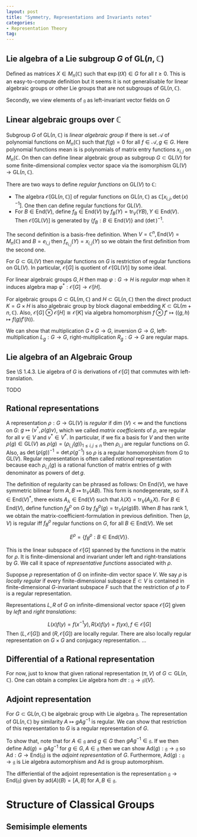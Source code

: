 ```yaml
---
layout: post
title: "Symmetry, Representations and Invariants notes"
categories: 
- Representation Theory
tag: 
---
```


## Lie algebra of a Lie subgroup $G$ of $\text{GL}(n,\mathbb{C})$
Defined as matrices $X\in M_n(\mathbb{C})$ such that 
$\exp(tX)\in G$ for all $t\ge 0$. This is an 
easy-to-compute definition but it seems it 
is not generalisable for linear algebraic groups
or other Lie groups that are not subgroups of 
$\text{GL}(n,\mathbb{C})$.

Secondly, we view elements of $\mathfrak{g}$
as left-invariant vector fields on $G$

## Linear algebraic groups over $\mathbb{C}$

Subgroup $G$ of $\text{GL}(n,\mathbb{C})$ is 
*linear algebraic group* if there is set 
$\mathcal{A}$ of polynomial functions on 
$M_n(\mathbb{C})$ such that $f(g)=0$ 
for all $f\in \mathcal{A}, g\in G$. 
Here polynomial functions mean is is polynomials 
of matrix entry functions $x_{i,j}$ on $M_n(\mathbb{C}$.
On then can define linear algebraic group as subgroup 
$G\subset \text{GL}(V)$ for some finite-dimensional complex
vector space via the isomorphism
$\text{GL}(V)\to\text{GL}(n,\mathbb{C})$.

There are two ways to define *regular functions* on 
$\text{GL}(V)$ to $\mathbb{C}$:
- The algebra $\mathcal{O}[\text{GL}(n,\mathbb{C})]$ 
of regular functions on 
$\text{GL}(n,\mathbb{C})$ as $\mathbb{C}[x_{i,j},\det(x)^{-1}]$. One then can define regular functions for $\text{GL}(V)$.
- For $B\in \text{End}(V)$, define $f_B\in \text{End}(V)$
by $f_B(Y)=\text{tr}_V(YB), Y\in \text{End}(V)$.
Then $\mathcal{O}[\text{GL}(V)]$ is generated
by $\{f_B:B\in \text{End}(V)\}$ and $(\det)^{-1}$. 

The second definition is a basis-free definition. 
When $V=\mathbb{C}^n, \text{End}(V)=M_n(\mathbb{C})$
and $B=e_{i,j}$ then $f_{e_{i,j}}(Y)=x_{i,j}(Y)$
so we obtain the first definition from the second 
one. 

For $G\subset \text{GL}(V)$ then regular functions 
on $G$ is restriction of regular functions on 
$\text{GL}(V)$. In particular, $\mathcal{O}[G]$
is quotient of $\mathcal{O}[\text{GL}(V)]$ by 
some ideal.

For linear algebraic groups $G,H$ then 
map $\varphi:G\to H$ is *regular map* when 
it induces algebra map
$\varphi^*: \mathcal{O}[G]\to \mathcal{O}[H]$.

For algebraic groups $G\subset \text{GL}(m,\mathbb{C})$
and $H\subset \text{GL}(n,\mathbb{C})$ then the 
direct product $K=G\times H$ is also algebraic 
group by block diagonal embedding 
$K\subset \text{GL}(m+n,\mathbb{C})$. Also, 
$\mathcal{O}[G]\otimes \mathcal{O}[H] \cong \mathcal{O}[K]$
via algebra homomorphism $f\otimes f' \mapsto ((g,h)\mapsto f(g)f'(h))$. 

We can show that multiplication $G\times G\to G$, inversion 
$G\to G$, left-multiplication $L_g:G\to G$,
right-multiplication $R_g:G\to G$ are regular maps.

## Lie algebra of an Algebraic Group 

See \S 1.4.3. Lie algebra of $G$ is derivations 
of $\mathcal{O}[G]$ that commutes with left-translation.

TODO

## Rational representations

A representation $\rho:G\to \text{GL}(V)$ is *regular* 
if $\text{dim }(V) <\infty$ and the functions on 
$G$: $g\mapsto \langle v^*, \rho(g)v\rangle$, 
which we called *matrix coefficients* of 
$\rho$, are regular for all $v\in V$ and 
$v^*\in V^*$. In particular, if we fix a basis 
for $V$ and then write $\rho(g)\in \text{GL}(V)$
as $\rho(g)=(\rho_{i,j}(g))_{1\le i,j\le n}$
then $\rho_{i,j}$ are regular functions on $G$.
Also, as $\det(\rho(g))^{-1}=\det \rho(g^{-1})$
so $\rho$ is a regular homomorphism from $G$ to 
$\text{GL}(V)$. Regular representation is often called 
*rational* representation because each $\rho_{i,j}(g)$
is a rational function of matrix entries of $g$
with denominator as powers of $\det g$. 

The definition of regularity can be phrased as follows:
On $\text{End}(V)$, we have symmetric bilinear form 
$A,B\mapsto \text{tr}_V(AB)$. This form is nondegenerate,
so if $\lambda\in \text{End}(V)^*$, there exists 
$A_{\lambda}\in \text{End}(V)$ such that 
$\lambda(X)=\text{tr}_V(A_{\lambda}X)$. For 
$B\in \text{End}(V)$, define function $f_B^{\rho}$
on $G$ by $f_B^{\rho}(g)=\text{tr}_V(\rho(g)B)$. 
When $B$ has rank $1$, we obtain the matrix-coefficient-formulation in previous definition. 
Then $(\rho,V)$ is regular iff $f_B^{\rho}$ regular 
functions on $G$, for all $B\in \text{End}(V)$. We set 

$$
E^{\rho}=\{f_B^{\rho}:B\in \text{End}(V)\}.
$$

This is the linear subspace of $\mathcal{O}[G]$
spanned by the functions in the matrix for $\rho$. 
It is finite-dimensional and invariant under 
left and right-translations by $G$. We call it space 
of *representative functions* associated with $\rho$. 

Supopse $\rho$ representation of $G$ on infinite-dim 
vector space $V$. We say $\rho$ is *locally regular* 
if every finite-dimensional subspace $E\subset V$
is contained in finite-dimensional $G$-invariant 
subspace $F$ such that the restriction of $\rho$
to $F$ is a regular representation. 

Representations $L,R$ of $G$ on infinite-dimensional 
vector space $\mathcal{O}[G]$ given by *left* and 
*right translations*:

$$L(x)f(y) =f(x^{-1}y), R(x)f(y)=f(yx), f\in \mathcal{O}[G]$$
Then $(L, \mathcal{O}[G])$ and $(R,\mathcal{O}[G])$
are locally regular. 
There are also locally regular representation on $G\times G$
and conjugacy representation. ...

## Differential of a Rational representation

For now, just to know that given rational representation 
$(\pi,V)$ of $G\subset \text{GL}(n,\mathbb{C})$. One 
can obtain a complex Lie algebra hom 
$d\pi: \mathfrak{g} \to \mathfrak{gl}(V)$.

## Adjoint representation 

For $G\subset \text{GL}(n,\mathbb{C})$ be algebraic 
group with Lie algebra $\mathfrak{g}$. The representation 
of $\text{GL}(n,\mathbb{C})$ by similarity $A\mapsto gAg^{-1}$
is regular. We can show that restriction of this 
representation to $G$ is a regular representation of $G$.

To show that, note that for $A\in \mathfrak{g}$ and $g\in G$
then $gAg^{-1}\in \mathfrak{g}$. If we then define 
$\text{Ad}(g)=gAg^{-1}$ for $g\in G, A\in \mathfrak{g}$
then we can show $\text{Ad}(g):\mathfrak{g}\to\mathfrak{g}$ so 
$\text{Ad}:G\to \text{End}(\mathfrak{g})$ is the 
*adjoint representation* of $G$. Furthermore, $\text{Ad}(g):\mathfrak{g}\to\mathfrak{g}$ is Lie algebra automorphism 
and $\text{Ad}$ is group automorphism. 

The differiential of the adjoint representation 
is the representation $\mathfrak{g}\to\text{End}(\mathfrak{g})$
given by $\text{ad}(A)(B)=[A,B]$ for $A,B\in \mathfrak{g}$.

# Structure of Classical Groups

## Semisimple elements

